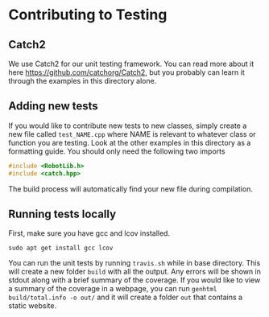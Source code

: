 # Contributing to Testing

## Catch2
We use Catch2 for our unit testing framework. You can read more about it here https://github.com/catchorg/Catch2, but you probably can learn it through the examples in this directory alone.

## Adding new tests
If you would like to contribute new tests to new classes, simply create a new file called `test_NAME.cpp` where NAME is relevant to whatever class or function you are testing. Look at the other examples in this directory as a formatting guide. You should only need the following two imports
```cpp
#include <RobotLib.h>
#include <catch.hpp>
```
The build process will automatically find your new file during compilation. 

## Running tests locally

First, make sure you have gcc and lcov installed.

`sudo apt get install gcc lcov`

You can run the unit tests by running `travis.sh` while in base directory. This will create a new folder `build` with all the output. Any errors will be shown in stdout along with a brief summary of the coverage. If you would like to view a summary of the coverage in a webpage, you can run `genhtml build/total.info -o out/` and it will create a folder `out` that contains a static website.